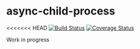 # async-child-process

<<<<<<< HEAD
[![Build Status](https://travis-ci.org/jedwards1211/async-child-process.svg?branch=master)](https://travis-ci.org/jedwards1211/async-child-process)
[![Coverage Status](https://coveralls.io/repos/github/jedwards1211/async-child-process/badge.svg?branch=master)](https://coveralls.io/github/jedwards1211/async-child-process?branch=master)

Work in progress
